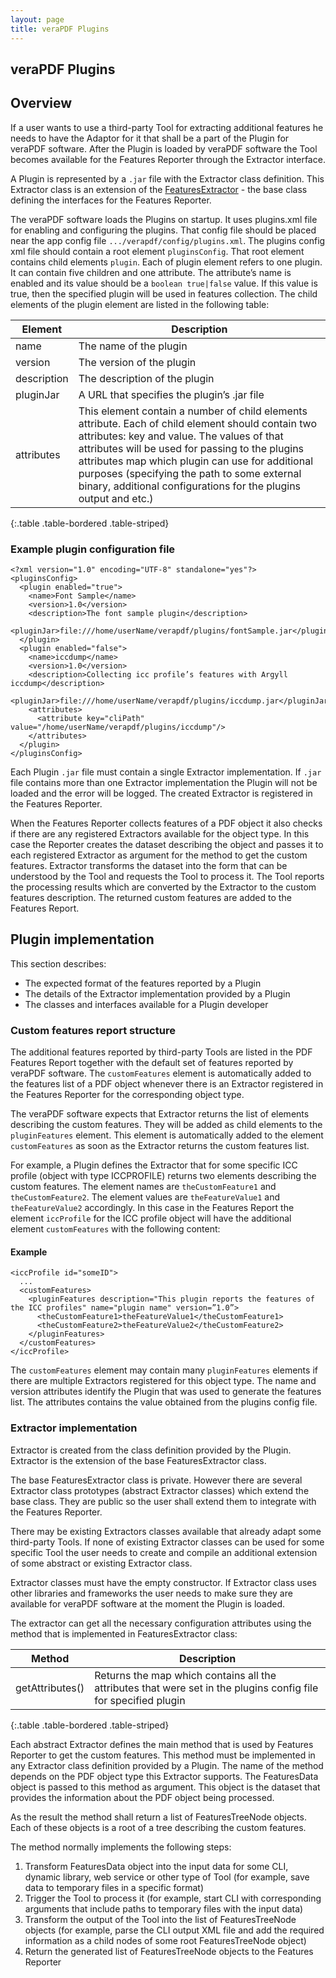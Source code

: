 ```yaml
---
layout: page
title: veraPDF Plugins
---
```


veraPDF Plugins
---------------

## Overview
If a user wants to use a third-party Tool for extracting additional features he needs to have the Adaptor for it that shall be a part of the Plugin for veraPDF software. After the Plugin is loaded by veraPDF software the Tool becomes available for the Features Reporter through the Extractor interface.

A Plugin is represented by a `.jar` file with the Extractor class definition. This Extractor class is an extension of the [FeaturesExtractor](https://github.com/veraPDF/veraPDF-library/blob/integration/core/src/main/java/org/verapdf/features/AbstractFeaturesExtractor.java) - the base class defining the interfaces for the Features Reporter.

The veraPDF software loads the Plugins on startup. It uses plugins.xml file for enabling and configuring the plugins. That config file should be placed near the app config file `.../verapdf/config/plugins.xml`. The plugins config xml file should contain a root element `pluginsConfig`. That root element contains child elements `plugin`. Each of plugin element refers to one plugin. It can contain five children and one attribute. The attribute’s name is enabled and its value should be a `boolean true|false` value. If this value is true, then the specified plugin will be used in features collection. The child elements of the plugin element are listed in the following table:


| Element      | Description            |
|--------------|------------------------|
| name         | The name of the plugin |
| version      | The version of the plugin |
| description  | The description of the plugin |
| pluginJar    | A URL that specifies the plugin’s .jar file |
| attributes   | This element contain a number of child elements attribute. Each of child element should contain two attributes: key and value. The values of that attributes will be used for passing to the plugins attributes map which plugin can use for additional purposes (specifying the path to some external binary, additional configurations for the plugins output and etc.) |
{:.table .table-bordered .table-striped}

### Example plugin configuration file

    <?xml version="1.0" encoding="UTF-8" standalone="yes"?>
    <pluginsConfig>
      <plugin enabled="true">
        <name>Font Sample</name>
        <version>1.0</version>
        <description>The font sample plugin</description>
        <pluginJar>file:///home/userName/verapdf/plugins/fontSample.jar</pluginJar>
      </plugin>
      <plugin enabled="false">
        <name>iccdump</name>
        <version>1.0</version>
        <description>Collecting icc profile’s features with Argyll iccdump</description>
        <pluginJar>file:///home/userName/verapdf/plugins/iccdump.jar</pluginJar>
        <attributes>
          <attribute key="cliPath" value="/home/userName/verapdf/plugins/iccdump"/>
        </attributes>
      </plugin>
    </pluginsConfig>

Each Plugin `.jar` file must contain a single Extractor implementation. If `.jar` file contains more than one Extractor implementation the Plugin will not be loaded and the error will be logged. The created Extractor is registered in the Features Reporter.

When the Features Reporter collects features of a PDF object it also checks if there are any registered Extractors available for the object type. In this case the Reporter creates the dataset describing the object and passes it to each registered Extractor as argument for the method to get the custom features. Extractor transforms the dataset into the form that can be understood by the Tool and requests the Tool to process it. The Tool reports the processing results which are converted by the Extractor to the custom features description. The returned custom features are added to the Features Report.

## Plugin implementation
This section describes:
  * The expected format of the features reported by a Plugin
  * The details of the Extractor implementation provided by a Plugin
  * The classes and interfaces available for a Plugin developer

### Custom features report structure
The additional features reported by third-party Tools are listed in the PDF Features Report together with the default set of features reported by veraPDF software. The `customFeatures` element is automatically added to the features list of a PDF object whenever there is an Extractor registered in the Features Reporter for the corresponding object type.

The veraPDF software expects that Extractor returns the list of elements describing the custom features. They will be added as child elements to the `pluginFeatures` element. This element is automatically added to the element `customFeatures` as soon as the Extractor returns the custom features list.

For example, a Plugin defines the Extractor that for some specific ICC profile (object with type ICCPROFILE) returns two elements describing the custom features. The element names are `theCustomFeature1` and `theCustomFeature2`. The element values are `theFeatureValue1` and `theFeatureValue2` accordingly. In this case in the Features Report the element `iccProfile` for the ICC profile object will have the additional element `customFeatures` with the following content:

#### Example

    <iccProfile id="someID">
      ...
      <customFeatures>
        <pluginFeatures description="This plugin reports the features of the ICC profiles" name="plugin name" version=”1.0”>
          <theCustomFeature1>theFeatureValue1</theCustomFeature1>
          <theCustomFeature2>theFeatureValue2</theCustomFeature2>
        </pluginFeatures>
      </customFeatures>
    </iccProfile>

The `customFeatures` element may contain many `pluginFeatures` elements if there are multiple Extractors registered for this object type. The name and version attributes identify the Plugin that was used to generate the features list. The attributes contains the value obtained from the plugins config file.

### Extractor implementation
Extractor is created from the class definition provided by the Plugin. Extractor is the extension of the base FeaturesExtractor class.

The base FeaturesExtractor class is private. However there are several Extractor class prototypes (abstract Extractor classes) which extend the base class. They are public so the user shall extend them to integrate with the Features Reporter.

There may be existing Extractors classes available that already adapt some third-party Tools. If none of existing Extractor classes can be used for some specific Tool the user needs to create and compile an additional extension of some abstract or existing Extractor class.

Extractor classes must have the empty constructor. If Extractor class uses other libraries and frameworks the user needs to make sure they are available for veraPDF software at the moment the Plugin is loaded.

The extractor can get all the necessary configuration attributes using the method that is implemented in FeaturesExtractor class:

| Method | Description |
|--------|-------------|
| getAttributes() | Returns the map which contains all the attributes that were set in the plugins config file for specified plugin |
{:.table .table-bordered .table-striped}

Each abstract Extractor defines the main method that is used by Features Reporter to get the custom features. This method must be implemented in any Extractor class definition provided by a Plugin. The name of the method depends on the PDF object type this Extractor supports. The FeaturesData object is passed to this method as argument. This object is the dataset that provides the information about the PDF object being processed.

As the result the method shall return a list of FeaturesTreeNode objects. Each of these objects is a root of a tree describing the custom features.

The method normally implements the following steps:

  1. Transform FeaturesData object into the input data for some CLI, dynamic library, web service or other type of Tool (for example, save data to temporary files in a specific format)
  2. Trigger the Tool to process it (for example, start CLI with corresponding arguments that include paths to temporary files with the input data)
  3. Transform the output of the Tool into the list of FeaturesTreeNode objects (for example, parse the CLI output XML file and add the required information as a child nodes of some root FeaturesTreeNode object)
  4. Return the generated list of FeaturesTreeNode objects to the Features Reporter
